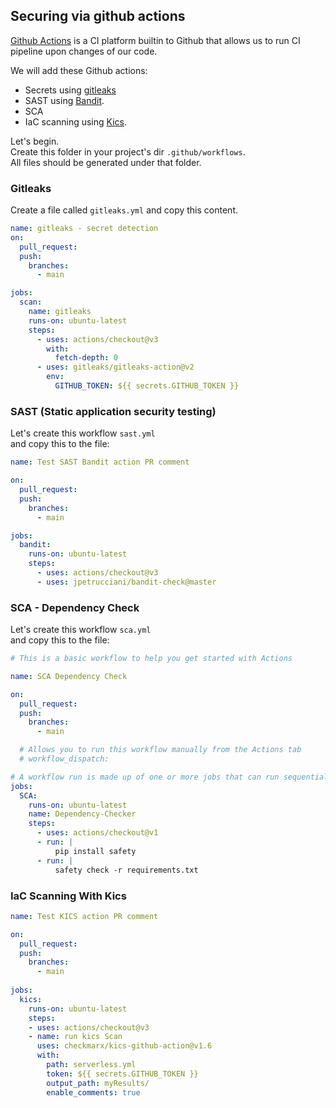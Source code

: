 
## Securing via github actions
[Github Actions](https://github.com/features/actions) is a CI platform builtin to Github that allows us to run CI pipeline upon changes of our code.<br>

We will add these Github actions:
* Secrets using [gitleaks](https://github.com/marketplace/actions/gitleaks)
* SAST using [Bandit](). 
* SCA
* IaC scanning using [Kics](https://github.com/marketplace/actions/kics-github-action).

Let's begin.<br>
Create this folder in your project's dir `.github/workflows`.<br>
All files should be generated under that folder.

### Gitleaks
Create a file called `gitleaks.yml` and copy this content.

```yaml
name: gitleaks - secret detection
on:
  pull_request:
  push:
    branches:
      - main

jobs:
  scan:
    name: gitleaks
    runs-on: ubuntu-latest
    steps:
      - uses: actions/checkout@v3
        with:
          fetch-depth: 0
      - uses: gitleaks/gitleaks-action@v2
        env:
          GITHUB_TOKEN: ${{ secrets.GITHUB_TOKEN }}
```

### SAST (Static application security testing)
Let's create this workflow `sast.yml`<br>
and copy this to the file:

```yaml
name: Test SAST Bandit action PR comment

on:
  pull_request:
  push:
    branches:
      - main

jobs:
  bandit:
    runs-on: ubuntu-latest
    steps:
      - uses: actions/checkout@v3
      - uses: jpetrucciani/bandit-check@master
```

### SCA - Dependency Check
Let's create this workflow `sca.yml`<br>
and copy this to the file:

```yaml
# This is a basic workflow to help you get started with Actions

name: SCA Dependency Check

on:
  pull_request:
  push:
    branches:
      - main

  # Allows you to run this workflow manually from the Actions tab
  # workflow_dispatch:

# A workflow run is made up of one or more jobs that can run sequentially or in parallel
jobs:
  SCA:
    runs-on: ubuntu-latest
    name: Dependency-Checker
    steps:
      - uses: actions/checkout@v1
      - run: |
          pip install safety
      - run: |
          safety check -r requirements.txt
```

### IaC Scanning With Kics

```yaml
name: Test KICS action PR comment

on:
  pull_request:
  push:
    branches:
      - main
    
jobs:
  kics:
    runs-on: ubuntu-latest
    steps:
    - uses: actions/checkout@v3
    - name: run kics Scan
      uses: checkmarx/kics-github-action@v1.6
      with:
        path: serverless.yml
        token: ${{ secrets.GITHUB_TOKEN }}
        output_path: myResults/
        enable_comments: true
```